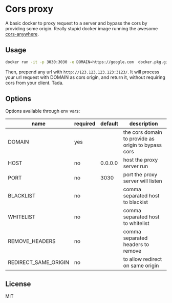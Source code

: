 # Cors proxy

A basic docker to proxy request to a server and bypass the cors by providing some origin. Really stupid docker image running the awesome  [cors-anywhere](https://github.com/Rob--W/cors-anywhere).

## Usage

```sh
docker run -it -p 3030:3030 -e DOMAIN=https://google.com  docker.pkg.github.com/devpulsion/corsproxy/basic
```

Then, prepend any url with `http://123.123.123.123:3123/`. It will process your url request with DOMAIN as cors origin, and return it, without requiring cors from your client. Tada.

## Options

Options available through env vars:

| name                 | required | default | description                                         |
|----------------------|----------|---------|-----------------------------------------------------|
| DOMAIN               | yes      |         | the cors domain to provide as origin to bypass cors |
| HOST                 | no       | 0.0.0.0 | host the proxy server run                           |
| PORT                 | no       | 3030    | port the proxy server will listen                   |
| BLACKLIST            | no       |         | comma separated host to blackist                    |
| WHITELIST            | no       |         | comma separated host to whitelist                   |
| REMOVE_HEADERS       | no       |         | comma separated headers to remove                   |
| REDIRECT_SAME_ORIGIN | no       |         | to allow redirect on same origin                    |

## License

MIT
